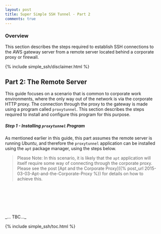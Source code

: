 ```yaml
---
layout: post
title: Super Simple SSH Tunnel - Part 2
comments: true
---
```



### Overview

This section describes the steps required to establish SSH connections to the AWS gateway server from a remote server located behind a corporate proxy or firewall.

{% include simple_ssh/disclaimer.html %}


<a name="sec1"></a>
## Part 2: The Remote Server

This guide focuses on a scenario that is common to corporate work environments, where the only way out of the network is via the corporate HTTP proxy. The connection through the proxy to the gateway is made using a program called `proxytunnel`. This section describes the steps required to install and configure this program for this purpose.


<a name="step1"></a>
##### Step 1 - Installing `proxytunnel` Program

As mentioned earlier in this guide, this part assumes the remote server is running _Ubuntu_, and therefore the `proxytunnel` application can be installed using the `apt` package manager, using the steps below.

> Please Note:
> In this scenario, it is likely that the `apt` application will itself require some way of connecting through the corporate proxy. Please see the post [Apt and the Corporate Proxy]({% post_url 2015-03-03-Apt-and-the-Corporate-Proxy %}) for details on how to achieve this.


<p>&nbsp;</p>
<p>&nbsp;</p>
<p>&nbsp;</p>
_... TBC..._

{% include simple_ssh/toc.html %}
